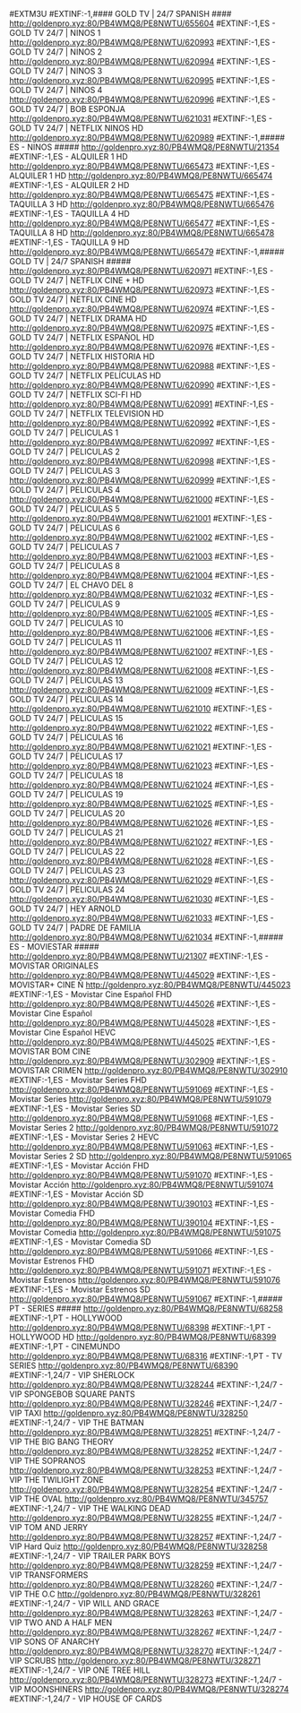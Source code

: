 #EXTM3U
#EXTINF:-1,#### GOLD TV | 24/7 SPANISH ####
http://goldenpro.xyz:80/PB4WMQ8/PE8NWTU/655604
#EXTINF:-1,ES - GOLD TV 24/7 | NINOS 1
http://goldenpro.xyz:80/PB4WMQ8/PE8NWTU/620993
#EXTINF:-1,ES - GOLD TV 24/7 | NINOS 2
http://goldenpro.xyz:80/PB4WMQ8/PE8NWTU/620994
#EXTINF:-1,ES - GOLD TV 24/7 |  NINOS 3
http://goldenpro.xyz:80/PB4WMQ8/PE8NWTU/620995
#EXTINF:-1,ES - GOLD TV 24/7 |  NINOS 4
http://goldenpro.xyz:80/PB4WMQ8/PE8NWTU/620996
#EXTINF:-1,ES -  GOLD TV 24/7 | BOB ESPONJA
http://goldenpro.xyz:80/PB4WMQ8/PE8NWTU/621031
#EXTINF:-1,ES - GOLD TV 24/7 | NETFLIX NINOS HD
http://goldenpro.xyz:80/PB4WMQ8/PE8NWTU/620989
#EXTINF:-1,##### ES - NINOS #####
http://goldenpro.xyz:80/PB4WMQ8/PE8NWTU/21354
#EXTINF:-1,ES - ALQUILER 1 HD
http://goldenpro.xyz:80/PB4WMQ8/PE8NWTU/665473
#EXTINF:-1,ES - ALQUILER 1 HD
http://goldenpro.xyz:80/PB4WMQ8/PE8NWTU/665474
#EXTINF:-1,ES - ALQUILER 2 HD
http://goldenpro.xyz:80/PB4WMQ8/PE8NWTU/665475
#EXTINF:-1,ES - TAQUILLA 3 HD
http://goldenpro.xyz:80/PB4WMQ8/PE8NWTU/665476
#EXTINF:-1,ES - TAQUILLA 4 HD
http://goldenpro.xyz:80/PB4WMQ8/PE8NWTU/665477
#EXTINF:-1,ES - TAQUILLA 8 HD
http://goldenpro.xyz:80/PB4WMQ8/PE8NWTU/665478
#EXTINF:-1,ES - TAQUILLA 9 HD
http://goldenpro.xyz:80/PB4WMQ8/PE8NWTU/665479
#EXTINF:-1,##### GOLD TV | 24/7 SPANISH #####
http://goldenpro.xyz:80/PB4WMQ8/PE8NWTU/620971
#EXTINF:-1,ES - GOLD TV 24/7 | NETFLIX CINE + HD
http://goldenpro.xyz:80/PB4WMQ8/PE8NWTU/620973
#EXTINF:-1,ES - GOLD TV 24/7 | NETFLIX CINE HD
http://goldenpro.xyz:80/PB4WMQ8/PE8NWTU/620974
#EXTINF:-1,ES - GOLD TV 24/7 | NETFLIX DRAMA HD
http://goldenpro.xyz:80/PB4WMQ8/PE8NWTU/620975
#EXTINF:-1,ES - GOLD TV 24/7 | NETFLIX ESPAÑOL HD
http://goldenpro.xyz:80/PB4WMQ8/PE8NWTU/620976
#EXTINF:-1,ES - GOLD TV 24/7 | NETFLIX HISTORIA HD
http://goldenpro.xyz:80/PB4WMQ8/PE8NWTU/620988
#EXTINF:-1,ES - GOLD TV 24/7 | NETFLIX PELÍCULAS HD
http://goldenpro.xyz:80/PB4WMQ8/PE8NWTU/620990
#EXTINF:-1,ES - GOLD TV 24/7 | NETFLIX SCI-FI HD
http://goldenpro.xyz:80/PB4WMQ8/PE8NWTU/620991
#EXTINF:-1,ES - GOLD TV 24/7 | NETFLIX TELEVISION HD
http://goldenpro.xyz:80/PB4WMQ8/PE8NWTU/620992
#EXTINF:-1,ES - GOLD TV 24/7 | PELICULAS 1
http://goldenpro.xyz:80/PB4WMQ8/PE8NWTU/620997
#EXTINF:-1,ES - GOLD TV 24/7 | PELICULAS 2
http://goldenpro.xyz:80/PB4WMQ8/PE8NWTU/620998
#EXTINF:-1,ES - GOLD TV 24/7 | PELICULAS 3
http://goldenpro.xyz:80/PB4WMQ8/PE8NWTU/620999
#EXTINF:-1,ES - GOLD TV 24/7 | PELICULAS 4
http://goldenpro.xyz:80/PB4WMQ8/PE8NWTU/621000
#EXTINF:-1,ES - GOLD TV 24/7 | PELICULAS 5
http://goldenpro.xyz:80/PB4WMQ8/PE8NWTU/621001
#EXTINF:-1,ES - GOLD TV 24/7 | PELICULAS 6
http://goldenpro.xyz:80/PB4WMQ8/PE8NWTU/621002
#EXTINF:-1,ES - GOLD TV 24/7 | PELICULAS 7
http://goldenpro.xyz:80/PB4WMQ8/PE8NWTU/621003
#EXTINF:-1,ES - GOLD TV 24/7 | PELICULAS 8
http://goldenpro.xyz:80/PB4WMQ8/PE8NWTU/621004
#EXTINF:-1,ES - GOLD TV 24/7 | EL CHAVO DEL 8
http://goldenpro.xyz:80/PB4WMQ8/PE8NWTU/621032
#EXTINF:-1,ES - GOLD TV 24/7 | PELICULAS 9
http://goldenpro.xyz:80/PB4WMQ8/PE8NWTU/621005
#EXTINF:-1,ES - GOLD TV 24/7 | PELICULAS 10
http://goldenpro.xyz:80/PB4WMQ8/PE8NWTU/621006
#EXTINF:-1,ES - GOLD TV 24/7 | PELICULAS 11
http://goldenpro.xyz:80/PB4WMQ8/PE8NWTU/621007
#EXTINF:-1,ES - GOLD TV 24/7 | PELICULAS 12
http://goldenpro.xyz:80/PB4WMQ8/PE8NWTU/621008
#EXTINF:-1,ES - GOLD TV 24/7 | PELICULAS 13
http://goldenpro.xyz:80/PB4WMQ8/PE8NWTU/621009
#EXTINF:-1,ES - GOLD TV 24/7 | PELICULAS 14
http://goldenpro.xyz:80/PB4WMQ8/PE8NWTU/621010
#EXTINF:-1,ES - GOLD TV 24/7 | PELICULAS 15
http://goldenpro.xyz:80/PB4WMQ8/PE8NWTU/621022
#EXTINF:-1,ES - GOLD TV 24/7 | PELICULAS 16
http://goldenpro.xyz:80/PB4WMQ8/PE8NWTU/621021
#EXTINF:-1,ES - GOLD TV 24/7 | PELICULAS 17
http://goldenpro.xyz:80/PB4WMQ8/PE8NWTU/621023
#EXTINF:-1,ES - GOLD TV 24/7 | PELICULAS 18
http://goldenpro.xyz:80/PB4WMQ8/PE8NWTU/621024
#EXTINF:-1,ES - GOLD TV 24/7 | PELICULAS 19
http://goldenpro.xyz:80/PB4WMQ8/PE8NWTU/621025
#EXTINF:-1,ES - GOLD TV 24/7 | PELICULAS 20
http://goldenpro.xyz:80/PB4WMQ8/PE8NWTU/621026
#EXTINF:-1,ES - GOLD TV 24/7 | PELICULAS 21
http://goldenpro.xyz:80/PB4WMQ8/PE8NWTU/621027
#EXTINF:-1,ES - GOLD TV 24/7 | PELICULAS 22
http://goldenpro.xyz:80/PB4WMQ8/PE8NWTU/621028
#EXTINF:-1,ES - GOLD TV 24/7 | PELICULAS 23
http://goldenpro.xyz:80/PB4WMQ8/PE8NWTU/621029
#EXTINF:-1,ES - GOLD TV 24/7 | PELICULAS 24
http://goldenpro.xyz:80/PB4WMQ8/PE8NWTU/621030
#EXTINF:-1,ES - GOLD TV 24/7 | HEY ARNOLD
http://goldenpro.xyz:80/PB4WMQ8/PE8NWTU/621033
#EXTINF:-1,ES - GOLD TV 24/7 | PADRE DE FAMILIA
http://goldenpro.xyz:80/PB4WMQ8/PE8NWTU/621034
#EXTINF:-1,##### ES - MOVIESTAR #####
http://goldenpro.xyz:80/PB4WMQ8/PE8NWTU/21307
#EXTINF:-1,ES - MOVISTAR ORIGINALES
http://goldenpro.xyz:80/PB4WMQ8/PE8NWTU/445029
#EXTINF:-1,ES - MOVISTAR+ CINE Ñ
http://goldenpro.xyz:80/PB4WMQ8/PE8NWTU/445023
#EXTINF:-1,ES - Movistar Cine Español FHD
http://goldenpro.xyz:80/PB4WMQ8/PE8NWTU/445026
#EXTINF:-1,ES - Movistar Cine Español
http://goldenpro.xyz:80/PB4WMQ8/PE8NWTU/445028
#EXTINF:-1,ES - Movistar Cine Español HEVC
http://goldenpro.xyz:80/PB4WMQ8/PE8NWTU/445025
#EXTINF:-1,ES - MOVISTAR BOM CINE
http://goldenpro.xyz:80/PB4WMQ8/PE8NWTU/302909
#EXTINF:-1,ES - MOVISTAR CRIMEN
http://goldenpro.xyz:80/PB4WMQ8/PE8NWTU/302910
#EXTINF:-1,ES - Movistar Series FHD
http://goldenpro.xyz:80/PB4WMQ8/PE8NWTU/591069
#EXTINF:-1,ES - Movistar Series
http://goldenpro.xyz:80/PB4WMQ8/PE8NWTU/591079
#EXTINF:-1,ES - Movistar Series SD
http://goldenpro.xyz:80/PB4WMQ8/PE8NWTU/591068
#EXTINF:-1,ES - Movistar Series 2
http://goldenpro.xyz:80/PB4WMQ8/PE8NWTU/591072
#EXTINF:-1,ES - Movistar Series 2 HEVC
http://goldenpro.xyz:80/PB4WMQ8/PE8NWTU/591063
#EXTINF:-1,ES - Movistar Series 2 SD
http://goldenpro.xyz:80/PB4WMQ8/PE8NWTU/591065
#EXTINF:-1,ES - Movistar Acción FHD
http://goldenpro.xyz:80/PB4WMQ8/PE8NWTU/591070
#EXTINF:-1,ES - Movistar Acción
http://goldenpro.xyz:80/PB4WMQ8/PE8NWTU/591074
#EXTINF:-1,ES - Movistar Acción SD
http://goldenpro.xyz:80/PB4WMQ8/PE8NWTU/390103
#EXTINF:-1,ES - Movistar Comedia FHD
http://goldenpro.xyz:80/PB4WMQ8/PE8NWTU/390104
#EXTINF:-1,ES - Movistar Comedia
http://goldenpro.xyz:80/PB4WMQ8/PE8NWTU/591075
#EXTINF:-1,ES - Movistar Comedia SD
http://goldenpro.xyz:80/PB4WMQ8/PE8NWTU/591066
#EXTINF:-1,ES - Movistar Estrenos FHD
http://goldenpro.xyz:80/PB4WMQ8/PE8NWTU/591071
#EXTINF:-1,ES - Movistar Estrenos
http://goldenpro.xyz:80/PB4WMQ8/PE8NWTU/591076
#EXTINF:-1,ES - Movistar Estrenos SD
http://goldenpro.xyz:80/PB4WMQ8/PE8NWTU/591067
#EXTINF:-1,##### PT - SERIES  #####
http://goldenpro.xyz:80/PB4WMQ8/PE8NWTU/68258
#EXTINF:-1,PT - HOLLYWOOD
http://goldenpro.xyz:80/PB4WMQ8/PE8NWTU/68398
#EXTINF:-1,PT - HOLLYWOOD HD
http://goldenpro.xyz:80/PB4WMQ8/PE8NWTU/68399
#EXTINF:-1,PT - CINEMUNDO
http://goldenpro.xyz:80/PB4WMQ8/PE8NWTU/68316
#EXTINF:-1,PT - TV SERIES
http://goldenpro.xyz:80/PB4WMQ8/PE8NWTU/68390
#EXTINF:-1,24/7 - VIP SHERLOCK
http://goldenpro.xyz:80/PB4WMQ8/PE8NWTU/328244
#EXTINF:-1,24/7 - VIP SPONGEBOB SQUARE PANTS
http://goldenpro.xyz:80/PB4WMQ8/PE8NWTU/328246
#EXTINF:-1,24/7 - VIP TAXI
http://goldenpro.xyz:80/PB4WMQ8/PE8NWTU/328250
#EXTINF:-1,24/7 - VIP THE BATMAN
http://goldenpro.xyz:80/PB4WMQ8/PE8NWTU/328251
#EXTINF:-1,24/7 - VIP THE BIG BANG THEORY
http://goldenpro.xyz:80/PB4WMQ8/PE8NWTU/328252
#EXTINF:-1,24/7 - VIP THE SOPRANOS
http://goldenpro.xyz:80/PB4WMQ8/PE8NWTU/328253
#EXTINF:-1,24/7 - VIP THE TWILIGHT ZONE
http://goldenpro.xyz:80/PB4WMQ8/PE8NWTU/328254
#EXTINF:-1,24/7 - VIP THE OVAL
http://goldenpro.xyz:80/PB4WMQ8/PE8NWTU/345757
#EXTINF:-1,24/7 - VIP THE WALKING DEAD
http://goldenpro.xyz:80/PB4WMQ8/PE8NWTU/328255
#EXTINF:-1,24/7 - VIP TOM AND JERRY
http://goldenpro.xyz:80/PB4WMQ8/PE8NWTU/328257
#EXTINF:-1,24/7 - VIP Hard Quiz
http://goldenpro.xyz:80/PB4WMQ8/PE8NWTU/328258
#EXTINF:-1,24/7 - VIP TRAILER PARK BOYS
http://goldenpro.xyz:80/PB4WMQ8/PE8NWTU/328259
#EXTINF:-1,24/7 - VIP TRANSFORMERS
http://goldenpro.xyz:80/PB4WMQ8/PE8NWTU/328260
#EXTINF:-1,24/7 - VIP THE O.C
http://goldenpro.xyz:80/PB4WMQ8/PE8NWTU/328261
#EXTINF:-1,24/7 - VIP WILL AND GRACE
http://goldenpro.xyz:80/PB4WMQ8/PE8NWTU/328263
#EXTINF:-1,24/7 - VIP TWO AND A HALF MEN
http://goldenpro.xyz:80/PB4WMQ8/PE8NWTU/328267
#EXTINF:-1,24/7 - VIP SONS OF ANARCHY
http://goldenpro.xyz:80/PB4WMQ8/PE8NWTU/328270
#EXTINF:-1,24/7 - VIP SCRUBS
http://goldenpro.xyz:80/PB4WMQ8/PE8NWTU/328271
#EXTINF:-1,24/7 - VIP ONE TREE HILL
http://goldenpro.xyz:80/PB4WMQ8/PE8NWTU/328273
#EXTINF:-1,24/7 - VIP MOONSHINERS
http://goldenpro.xyz:80/PB4WMQ8/PE8NWTU/328274
#EXTINF:-1,24/7 - VIP HOUSE OF CARDS
